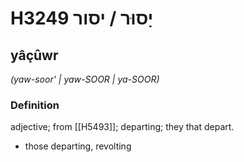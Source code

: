 # H3249 יָסוּר / יסור

## yâçûwr

_(yaw-soor' | yaw-SOOR | ya-SOOR)_

### Definition

adjective; from [[H5493]]; departing; they that depart.

- those departing, revolting
